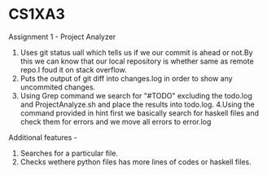 # CS1XA3
Assignment 1 - Project Analyzer

1. Uses git status uall which tells us if we our commit is ahead or not.By this we can know that our local repository is whether same as remote repo.I foud it on stack overflow.
2. Puts the output of git diff into changes.log in order to show any uncommited changes.
3. Using Grep command we search for "#TODO" excluding  the todo.log and ProjectAnalyze.sh and place the results into todo.log.
4.Using the command provided in hint first we basically search for haskell files and check them for errors and we move all errors to error.log

Additional features -

1. Searches for a particular file.
2. Checks wethere python files has more lines of codes or haskell files.
